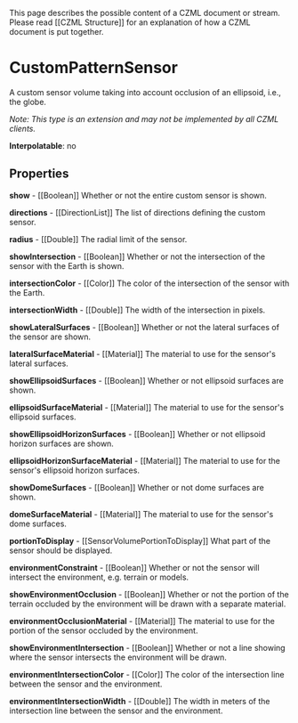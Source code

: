 This page describes the possible content of a CZML document or stream.  Please read [[CZML Structure]] for an explanation of how a CZML document is put together.

# CustomPatternSensor

A custom sensor volume taking into account occlusion of an ellipsoid, i.e., the globe.

_Note: This type is an extension and may not be implemented by all CZML clients._

**Interpolatable**: no

## Properties

**show** - [[Boolean]]
Whether or not the entire custom sensor is shown.


**directions** - [[DirectionList]]
The list of directions defining the custom sensor.


**radius** - [[Double]]
The radial limit of the sensor.


**showIntersection** - [[Boolean]]
Whether or not the intersection of the sensor with the Earth is shown.


**intersectionColor** - [[Color]]
The color of the intersection of the sensor with the Earth.


**intersectionWidth** - [[Double]]
The width of the intersection in pixels.


**showLateralSurfaces** - [[Boolean]]
Whether or not the lateral surfaces of the sensor are shown.


**lateralSurfaceMaterial** - [[Material]]
The material to use for the sensor's lateral surfaces.


**showEllipsoidSurfaces** - [[Boolean]]
Whether or not ellipsoid surfaces are shown.


**ellipsoidSurfaceMaterial** - [[Material]]
The material to use for the sensor's ellipsoid surfaces.


**showEllipsoidHorizonSurfaces** - [[Boolean]]
Whether or not ellipsoid horizon surfaces are shown.


**ellipsoidHorizonSurfaceMaterial** - [[Material]]
The material to use for the sensor's ellipsoid horizon surfaces.


**showDomeSurfaces** - [[Boolean]]
Whether or not dome surfaces are shown.


**domeSurfaceMaterial** - [[Material]]
The material to use for the sensor's dome surfaces.


**portionToDisplay** - [[SensorVolumePortionToDisplay]]
What part of the sensor should be displayed.


**environmentConstraint** - [[Boolean]]
Whether or not the sensor will intersect the environment, e.g. terrain or models.


**showEnvironmentOcclusion** - [[Boolean]]
Whether or not the portion of the terrain occluded by the environment will be drawn with a separate material.


**environmentOcclusionMaterial** - [[Material]]
The material to use for the portion of the sensor occluded by the environment.


**showEnvironmentIntersection** - [[Boolean]]
Whether or not a line showing where the sensor intersects the environment will be drawn.


**environmentIntersectionColor** - [[Color]]
The color of the intersection line between the sensor and the environment.


**environmentIntersectionWidth** - [[Double]]
The width in meters of the intersection line between the sensor and the environment.


